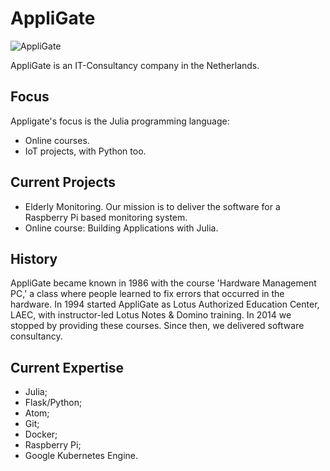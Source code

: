 # AppliGate

![AppliGate](/rbontekoe.github.io/rob2.png)

AppliGate is an IT-Consultancy company in the Netherlands.

## Focus
Appligate's focus is the Julia programming language:
- Online courses.
- IoT projects, with Python too.

## Current Projects
- Elderly Monitoring. Our mission is to deliver the software for a Raspberry Pi based monitoring system.
- Online course: Building Applications with Julia.

## History
AppliGate became known in 1986 with the course 'Hardware Management PC,' a class where people learned to fix errors that occurred in the hardware. In 1994 started AppliGate as Lotus Authorized Education Center, LAEC, with instructor-led Lotus Notes & Domino training. In 2014 we stopped by providing these courses. Since then, we delivered software consultancy.

## Current Expertise
- Julia;
- Flask/Python;
- Atom;
- Git;
- Docker;
- Raspberry Pi;
- Google Kubernetes Engine.
